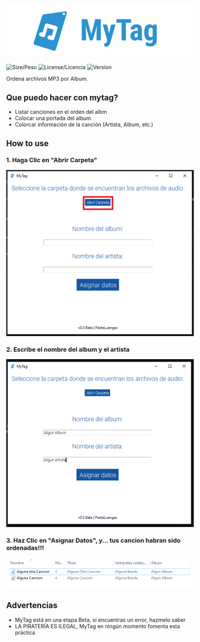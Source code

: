 # ![MyTag](https://raw.githubusercontent.com/PasteLuengas/MyTag/main/images/logo.png)
![Size/Peso](https://img.shields.io/github/repo-size/PasteLuengas/MyTag)
![License/Licencia](https://img.shields.io/github/license/PasteLuengas/MyTag)
![Version](https://img.shields.io/badge/Version-0.5-red)

Ordena archivos MP3 por Album.

## Que puedo hacer con mytag?
- Listar canciones en el orden del albm
- Colocar una portada del album
- Colorcar información de la canción (Artista, Album, etc.)

## How to use

### 1. Haga Clic en "Abrir Carpeta"
![Open Folder](https://raw.githubusercontent.com/PasteLuengas/MyTag/main/images/sc2.png)

### 2. Escribe el nombre del album y el artista
![Some Artist and Some Album](https://raw.githubusercontent.com/PasteLuengas/MyTag/main/images/sc3.PNG)

### 3. Haz Clic en "Asignar Datos", y... tus cancion habran sido ordenadas!!!
![GG](https://raw.githubusercontent.com/PasteLuengas/MyTag/main/images/sc4.PNG)

## Advertencias
- MyTag está en una etapa Beta, si encuentras un error, hazmelo saber
- LA PIRATERÍA ES ILEGAL, MyTag en ningún momento fomenta esta práctica



